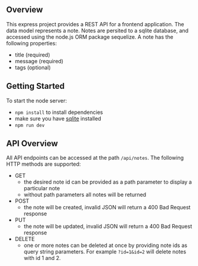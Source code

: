 ## Overview

This express project provides a REST API for a frontend application. The data model represents a note. Notes are persited to a sqlite database, and accessed using the node.js ORM package sequelize. A note has the following properties:

* title (required)
* message (required)
* tags (optional)

## Getting Started

To start the node server:

*  `npm install` to install dependencies
*  make sure you have [sqlite](https://www.sqlite.org/index.html) installed
* `npm run dev`

## API Overview

All API endpoints can be accessed at the path `/api/notes`. The following HTTP methods are supported: 

* GET 
    * the desired note id can be provided as a path parameter to display a particular note
    * without path parameters all notes will be returned
* POST
    * the note will be created, invalid JSON will return a 400 Bad Request response
* PUT
    * the note will be updated, invalid JSON will return a 400 Bad Request response
* DELETE
    * one or more notes can be deleted at once by providing note ids as query string parameters. For example `?id=1&id=2` will delete notes with id 1 and 2.
